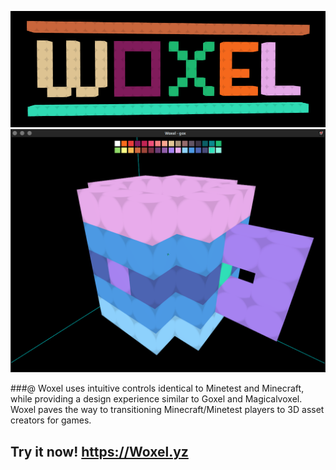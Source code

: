 ![woxel header](https://raw.githubusercontent.com/woxels/woxels.github.io/main/woxelbanner.png)<br>
![woxel screenshot](https://raw.githubusercontent.com/woxels/woxels.github.io/main/Screenshot_2023-09-02_07-06-18.png)

###@ Woxel uses intuitive controls identical to Minetest and Minecraft, while providing a design experience similar to Goxel and Magicalvoxel. Woxel paves the way to transitioning Minecraft/Minetest players to 3D asset creators for games.

## Try it now! https://Woxel.yz
